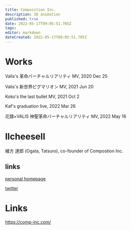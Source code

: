 ```yaml
---
title: Composition Inc.
description: 3D animation
published: true
date: 2022-05-17T09:05:51.705Z
tags: 
editor: markdown
dateCreated: 2022-05-17T09:05:51.705Z
---
```


# Works

Valis's 革命バーチャルリアリティ MV, 2020 Dec 25

Valis's 新世界ピグマリオン MV, 2021 Jun 20

Koko's the last bullet MV, 2021 Oct 2

Kaf's graduation live, 2022 Mar 26

花譜×VALIS 神聖革命バーチャルリアリティ MV, 2022 May 16


# llcheesell

緒方 達郎 (Ogata, Tatsuro), co-founder of Compostion Inc.

## links

[personal homepage](https://llcheesell.com/profile)

[twitter](https://twitter.com/llcheesell)

# Links
https://comp-inc.com/